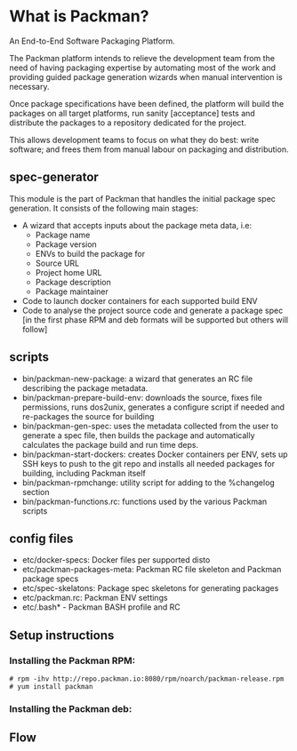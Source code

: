 # What is Packman?
An End-to-End Software Packaging Platform.

The Packman platform intends to relieve the development team from the need of having packaging expertise by automating most of the work and providing guided package generation wizards when manual intervention is necessary.

Once package specifications have been defined, the platform will build the packages on all target platforms, run sanity [acceptance] tests and distribute the packages to a repository dedicated for the project.

This allows development teams to focus on what they do best: write software; and frees them from manual labour on packaging and distribution.

## spec-generator
This module is the part of Packman that handles the initial package spec generation.
It consists of the following main stages:
-  A wizard that accepts inputs about the package meta data, i.e:
	- Package name
	- Package version
	- ENVs to build the package for
	- Source URL
	- Project home URL
	- Package description
	- Package maintainer
- Code to launch docker containers for each supported build ENV
- Code to analyse the project source code and generate a package spec [in the first phase RPM and deb formats will be supported but others will follow]

## scripts

- bin/packman-new-package: a wizard that generates an RC file describing the package metadata.
- bin/packman-prepare-build-env: downloads the source, fixes file permissions, runs dos2unix, generates a configure script if needed and re-packages the source for building
- bin/packman-gen-spec: uses the metadata collected from the user to generate a spec file, then builds the package and automatically calculates the package build and run time deps. 
- bin/packman-start-dockers: creates Docker containers per ENV, sets up SSH keys to push to the git repo and installs all needed packages for building, including Packman itself
- bin/packman-rpmchange: utility script for adding to the %changelog section
- bin/packman-functions.rc: functions used by the various Packman scripts

## config files
- etc/docker-specs: Docker files per supported disto
- etc/packman-packages-meta: Packman RC file skeleton and Packman package specs
- etc/spec-skelatons: Package spec skeletons for generating packages
- etc/packman.rc: Packman ENV settings
- etc/.bash\* - Packman BASH profile and RC 

## Setup instructions
### Installing the Packman RPM:
```
# rpm -ihv http://repo.packman.io:8080/rpm/noarch/packman-release.rpm
# yum install packman
```
### Installing the Packman deb:

## Flow
